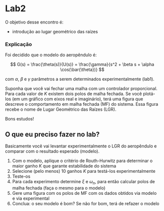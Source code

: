 # Lab2

O objetivo desse encontro é:

- introdução ao lugar geométrico das raízes

### Explicação

Foi decidido que o modelo do aeropêndulo é:

$$ G(s) = \frac{\theta(s)}{U(s)} = \frac{\gamma}{s^2 + \beta s + \alpha \cos(\bar{\theta})} $$

com $\alpha$, $\beta$ e $\gamma$ parâmetros a serem determinados experimentalmente (lab1).

Suponha que você vai fechar uma malha com um controlador proporcional. Para cada valor de $K$ existem dois polos de malha fechada. Se você plotá-los (em um gráfico com eixos real e imaginário), terá uma figura que descreve o comportamento em malha fechada (MF) do sistema. Essa figura recebe o nome de Lugar Geométrico das Raízes (LGR).

Bons estudos!

## O que eu preciso fazer no lab?

Basicamente você vai levantar experimentalmente o LGR do aeropêndulo e comparar com o resultado esperado (modelo).

1. Com o modelo, aplique o critério de Routh-Hurwitz para determinar o maior ganho $K$ que garante estabilidade do sistema
2. Selecione (pelo menos) 10 ganhos $K$ para testá-los experimentalmente
3. Teste-os
4. Para cada experimento determine $\xi$ e $\omega_n$, para então calcular polos de malha fechada (faça o mesmo para o modelo)
5. Gere uma figura com os polos de MF com os dados obtidos via modelo e via experimental
6. Conclua: o seu modelo é bom? Se não for bom, terá de refazer o modelo
